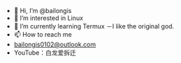 - 👋 Hi, I’m @bailongis
- 👀 I’m interested in Linux
- 🌱 I’m currently learning Termux
－I like the original god.
- 📫 How to reach me 
- bailongis0102@outlook.com
- YouTube：白龙爱拆迁

<!---
bailongis/bailongis is a ✨ special ✨ repository because its `README.md` (this file) appears on your GitHub profile.
You can click the Preview link to take a look at your changes.
--->
